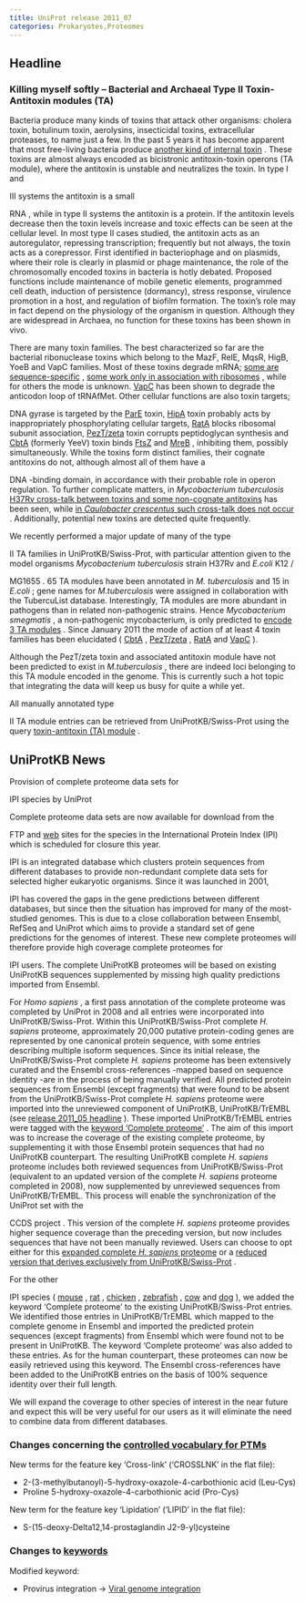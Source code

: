 ```yaml
---
title: UniProt release 2011_07
categories: Prokaryotes,Proteomes
---
```


## Headline

### Killing myself softly – Bacterial and Archaeal Type II Toxin-Antitoxin modules (TA)

Bacteria produce many kinds of toxins that attack other organisms: cholera toxin, botulinum toxin, aerolysins, insecticidal toxins, extracellular proteases, to name just a few. In the past 5 years it has become apparent that most free-living bacteria produce [another kind of internal toxin](http://www.ncbi.nlm.nih.gov/pubmed/15718296) . These toxins are almost always encoded as bicistronic antitoxin-toxin operons (TA module), where the antitoxin is unstable and neutralizes the toxin. In type I and

III systems the antitoxin is a small

RNA , while in type II systems the antitoxin is a protein. If the antitoxin levels decrease then the toxin levels increase and toxic effects can be seen at the cellular level. In most type II cases studied, the antitoxin acts as an autoregulator, repressing transcription; frequently but not always, the toxin acts as a corepressor. First identified in bacteriophage and on plasmids, where their role is clearly in plasmid or phage maintenance, the role of the chromosomally encoded toxins in bacteria is hotly debated. Proposed functions include maintenance of mobile genetic elements, programmed cell death, induction of persistence (dormancy), stress response, virulence promotion in a host, and regulation of biofilm formation. The toxin’s role may in fact depend on the physiology of the organism in question. Although they are widespread in Archaea, no function for these toxins has been shown in vivo.

There are many toxin families. The best characterized so far are the bacterial ribonuclease toxins which belong to the MazF, RelE, MqsR, HigB, YoeB and VapC families. Most of these toxins degrade mRNA; [some are sequence-specific](http://www.uniprot.org/uniprot/P0AE70) , [some work only in association with ribosomes](http://www.uniprot.org/uniprot/P0C077) , while for others the mode is unknown. [VapC](http://www.uniprot.org/uniprot/Q8ZM86) has been shown to degrade the anticodon loop of tRNAfMet. Other cellular functions are also toxin targets;

DNA gyrase is targeted by the [ParE](http://www.uniprot.org/uniprot/Q79EC5) toxin, [HipA](http://www.uniprot.org/uniprot/P23874) toxin probably acts by inappropriately phosphorylating cellular targets, [RatA](http://www.uniprot.org/uniprot/P0AGL5) blocks ribosomal subunit association, [PezT/zeta](http://www.uniprot.org/uniprot/Q97QZ1) toxin corrupts peptidoglycan synthesis and [CbtA](http://www.uniprot.org/uniprot/P64524) (formerly YeeV) toxin binds [FtsZ](http://www.uniprot.org/uniprot/P0A9A6) and [MreB](http://www.uniprot.org/uniprot/P0A9X4) , inhibiting them, possibly simultaneously. While the toxins form distinct families, their cognate antitoxins do not, although almost all of them have a

DNA -binding domain, in accordance with their probable role in operon regulation. To further complicate matters, in *Mycobacterium tuberculosis* [H37Rv cross-talk between toxins and some non-cognate antitoxins](http://www.ncbi.nlm.nih.gov/pubmed/20876537) has been seen, while [in *Caulobacter crescentus* such cross-talk does not occur](http://www.ncbi.nlm.nih.gov/pubmed/20487277) . Additionally, potential new toxins are detected quite frequently.

We recently performed a major update of many of the type

II TA families in UniProtKB/Swiss-Prot, with particular attention given to the model organisms *Mycobacterium tuberculosis* strain H37Rv and *E.coli* K12 /

MG1655 . 65 TA modules have been annotated in *M. tuberculosis* and 15 in *E.coli* ; gene names for *M.tuberculosis* were assigned in collaboration with the TubercuList database. Interestingly, TA modules are more abundant in pathogens than in related non-pathogenic strains. Hence *Mycobacterium smegmatis* , a non-pathogenic mycobacterium, is only predicted to [encode 3 TA modules](http://www.ncbi.nlm.nih.gov/pubmed/20011113) . Since January 2011 the mode of action of at least 4 toxin families has been elucidated ( [CbtA](http://www.ncbi.nlm.nih.gov/pubmed/21166897) , [PezT/zeta](http://www.ncbi.nlm.nih.gov/pubmed/21445328) , [RatA](http://www.ncbi.nlm.nih.gov/pubmed/21323758) and [VapC](http://www.ncbi.nlm.nih.gov/pubmed/21502523) ).

Although the PezT/zeta toxin and associated antitoxin module have not been predicted to exist in *M.tuberculosis* , there are indeed loci belonging to this TA module encoded in the genome. This is currently such a hot topic that integrating the data will keep us busy for quite a while yet.

All manually annotated type

II TA module entries can be retrieved from UniProtKB/Swiss-Prot using the query [toxin-antitoxin (TA) module](http://www.uniprot.org/uniprot/?query=annotation:(type:function+%22toxin-antitoxin+(TA)+module%22)) .

## UniProtKB News

Provision of complete proteome data sets for

IPI species by UniProt

Complete proteome data sets are now available for download from the

FTP and [web](http://www.uniprot.org/taxonomy/complete-proteomes) sites for the species in the International Protein Index (IPI) which is scheduled for closure this year.

IPI is an integrated database which clusters protein sequences from different databases to provide non-redundant complete data sets for selected higher eukaryotic organisms. Since it was launched in 2001,

IPI has covered the gaps in the gene predictions between different databases, but since then the situation has improved for many of the most-studied genomes. This is due to a close collaboration between Ensembl, RefSeq and UniProt which aims to provide a standard set of gene predictions for the genomes of interest. These new complete proteomes will therefore provide high coverage complete proteomes for

IPI users. The complete UniProtKB proteomes will be based on existing UniProtKB sequences supplemented by missing high quality predictions imported from Ensembl.

For *Homo sapiens* , a first pass annotation of the complete proteome was completed by UniProt in 2008 and all entries were incorporated into UniProtKB/Swiss-Prot. Within this UniProtKB/Swiss-Prot complete *H. sapiens* proteome, approximately 20,000 putative protein-coding genes are represented by one canonical protein sequence, with some entries describing multiple isoform sequences. Since its initial release, the UniProtKB/Swiss-Prot complete *H. sapiens* proteome has been extensively curated and the Ensembl cross-references -mapped based on sequence identity -are in the process of being manually verified. All predicted protein sequences from Ensembl (except fragments) that were found to be absent from the UniProtKB/Swiss-Prot complete *H. sapiens* proteome were imported into the unreviewed component of UniProtKB, UniProtKB/TrEMBL (see [release 2011\_05 headline](http://www.uniprot.org/news/2011/05/03/release) ). These imported UniProtKB/TrEMBL entries were tagged with the [keyword ‘Complete proteome’](http://www.uniprot.org/keywords/KW-0181) . The aim of this import was to increase the coverage of the existing complete proteome, by supplementing it with those Ensembl protein sequences that had no UniProtKB counterpart. The resulting UniProtKB complete *H. sapiens* proteome includes both reviewed sequences from UniProtKB/Swiss-Prot (equivalent to an updated version of the complete *H. sapiens* proteome completed in 2008), now supplemented by unreviewed sequences from UniProtKB/TrEMBL. This process will enable the synchronization of the UniProt set with the

CCDS project . This version of the complete *H. sapiens* proteome provides higher sequence coverage than the preceding version, but now includes sequences that have not been manually reviewed. Users can choose to opt either for this [expanded complete *H. sapiens* proteome](http://www.uniprot.org/uniprot/?query=organism:9606+keyword:181) or a [reduced version that derives exclusively from UniProtKB/Swiss-Prot](http://www.uniprot.org/uniprot/?query=organism:9606+keyword:181+reviewed:yes) .

For the other

IPI species ( [mouse](http://www.uniprot.org/uniprot/?query=taxonomy:10090+keyword:181) , [rat](http://www.uniprot.org/uniprot/?query=taxonomy:10116+keyword:181) , [chicken](http://www.uniprot.org/uniprot/?query=taxonomy:9031+keyword:181) , [zebrafish](http://www.uniprot.org/uniprot/?query=taxonomy:7955+keyword:181) , [cow](http://www.uniprot.org/uniprot/?query=taxonomy:9913+keyword:181) and [dog](http://www.uniprot.org/uniprot/?query=taxonomy:9615+keyword:181) ), we added the keyword ‘Complete proteome’ to the existing UniProtKB/Swiss-Prot entries. We identified those entries in UniProtKB/TrEMBL which mapped to the complete genome in Ensembl and imported the predicted protein sequences (except fragments) from Ensembl which were found not to be present in UniProtKB. The keyword ‘Complete proteome’ was also added to these entries. As for the human counterpart, these proteomes can now be easily retrieved using this keyword. The Ensembl cross-references have been added to the UniProtKB entries on the basis of 100% sequence identity over their full length.

We will expand the coverage to other species of interest in the near future and expect this will be very useful for our users as it will eliminate the need to combine data from different databases.

### Changes concerning the [controlled vocabulary for PTMs](http://www.uniprot.org/docs/ptmlist)

New terms for the feature key ‘Cross-link’ (‘CROSSLNK’ in the flat file):

-   2-(3-methylbutanoyl)-5-hydroxy-oxazole-4-carbothionic acid (Leu-Cys)
-   Proline 5-hydroxy-oxazole-4-carbothionic acid (Pro-Cys)

New term for the feature key ‘Lipidation’ (‘LIPID’ in the flat file):

-   S-(15-deoxy-Delta12,14-prostaglandin J2-9-yl)cysteine

### Changes to [keywords](http://www.uniprot.org/docs/keywlist)

Modified keyword:

-   Provirus integration -&gt; [Viral genome integration](http://www.uniprot.org/keywords/KW-1179)
